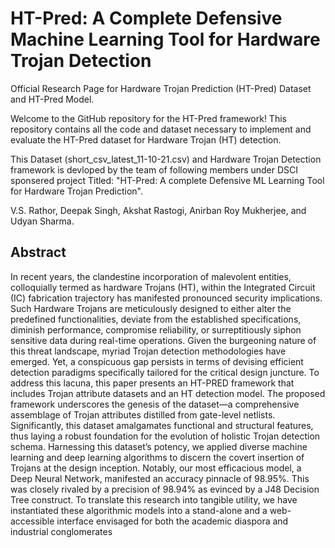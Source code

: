 # HT-Pred: A Complete Defensive Machine Learning Tool for Hardware Trojan Detection

Official Research Page for Hardware Trojan Prediction (HT-Pred) Dataset and HT-Pred Model. 

Welcome to the GitHub repository for the HT-Pred framework! This repository contains all the code and dataset necessary to implement and evaluate the HT-Pred dataset for Hardware Trojan (HT) detection.

This Dataset (short_csv_latest_11-10-21.csv) and Hardware Trojan Detection framework is devloped by the team of following members under DSCI sponsered project Titled: "HT-Pred: A complete Defensive ML Learning Tool for Hardware Trojan Prediction".

V.S. Rathor, Deepak Singh, Akshat Rastogi, Anirban Roy Mukherjee, and Udyan Sharma.


## Abstract
In recent years, the clandestine incorporation of malevolent entities, colloquially termed as hardware Trojans (HT), within the Integrated Circuit (IC) fabrication trajectory has manifested pronounced security implications. Such Hardware Trojans are meticulously designed to either alter the predefined functionalities, deviate from the established specifications, diminish performance, compromise reliability, or surreptitiously siphon sensitive data during real-time operations. Given the burgeoning nature of this threat landscape, myriad Trojan detection methodologies have emerged. Yet, a conspicuous gap persists in terms of devising efficient detection paradigms specifically tailored for the critical design juncture. To address this lacuna, this paper presents an HT-PRED framework that includes Trojan attribute datasets and an HT detection model. The proposed framework underscores the genesis of the dataset—a comprehensive assemblage of Trojan attributes distilled from gate-level netlists. Significantly, this dataset amalgamates functional and structural features, thus laying a robust foundation for the evolution of holistic Trojan detection schema. Harnessing this dataset’s potency, we applied diverse machine learning and deep learning algorithms to discern the covert insertion of Trojans at the design inception. Notably, our most efficacious model, a Deep Neural Network, manifested an accuracy pinnacle of 98.95%. This was closely rivaled by a precision of 98.94% as evinced by a J48 Decision Tree construct. To translate this research into tangible utility, we have instantiated these algorithmic models into a stand-alone and a web-accessible interface envisaged for both the academic diaspora and industrial conglomerates
